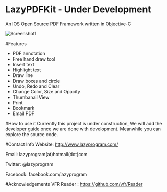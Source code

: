 # LazyPDFKit - Under Development
An IOS Open Source PDF Framework written in Objective-C

![Screenshot1](/../master/Screenshots/Screenshot1.png?raw=true "Screenshot1")

#Features
* PDF annotation
* Free hand draw tool
* Insert text
* Highlight text
* Draw line
* Draw boxes and circle
* Undo, Redo and Clear
* Change Color, Size and Opacity
* Thumbanail View
* Print
* Bookmark
* Email PDF


#How to use it
Currently this project is under construction, We will add the developer guide once we are done with development. Meanwhile you can explore the source code.

#Contact Info
Website: http://www.lazyprogram.com/

Email: lazyprogram(at)hotmail(dot)com

Twitter: @lazyprogram

Facebook: facebook.com/lazyprogram

#Acknowledgements
VFR Reader : https://github.com/vfr/Reader
